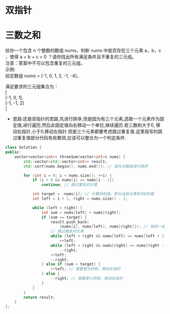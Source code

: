 
双指针
=====

# 三数之和
给你一个包含 n 个整数的数组 nums，判断 nums 中是否存在三个元素 a，b，c ，使得 a + b + c = 0 ？请你找出所有满足条件且不重复的三元组。<br>
注意：答案中不可以包含重复的三元组。<br>
示例:<br>
给定数组 nums = [-1, 0, 1, 2, -1, -4]，<br>

满足要求的三元组集合为：<br>
[                    <br>
  [-1, 0, 1],         <br>
  [-1, -1, 2]         <br>
]                     <br>

* 思路:还是双指针的思路,先进行排序,但是因为有三个元素,选取一个元素作为固定值,进行遍历,然后此固定值向右移动一个单位,继续遍历.若三数和大于0,
移动右指针,小于0,移动左指针.但是三个元素都要考虑跳过重复值.这里我写的跳过重复值部分代码有些繁琐,应该可以整合为一个判定条件.<br>

``` cpp
class Solution {
public:
    vector<vector<int>> threeSum(vector<int>& nums) {
        std::vector<std::vector<int>> result;
        std::sort(nums.begin(), nums.end()); // 首先对数组进行排序

        for (int i = 0; i < nums.size(); ++i) {
            if (i > 0 && nums[i] == nums[i - 1])
                continue; // 跳过重复的元素

            int target = -nums[i]; // 计算目标值，即与当前元素和为0的值
            int left = i + 1, right = nums.size() - 1;

            while (left < right) {
                int sum = nums[left] + nums[right];
                if (sum == target) {
                    result.push_back(
                        {nums[i], nums[left], nums[right]}); // 找到一组解
                    // 跳过重复的元素
                    while (left < right && nums[left] == nums[left + 1])
                        ++left;
                    while (left < right && nums[right] == nums[right - 1])
                        --right;
                    ++left;
                    --right;
                } else if (sum < target) {
                    ++left; // 需要更大的和，移动左指针
                } else {
                    --right; // 需要更小的和，移动右指针
                }
            }
        }
        return result;
    }
};
```
